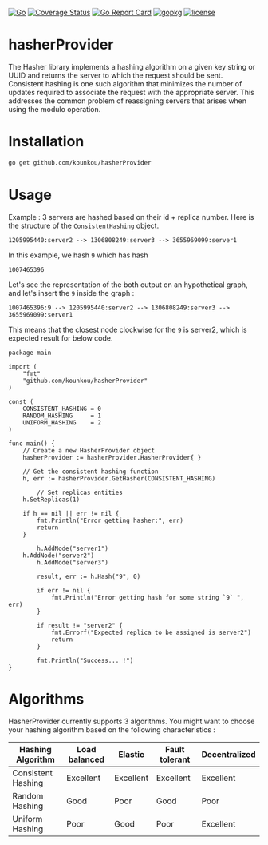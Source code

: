 [![Go](https://github.com/kounkou/hasherProvider/workflows/Go/badge.svg)](https://github.com/kounkou/hasherProvider/actions?query=workflow%3AGo)
[![Coverage Status](https://coveralls.io/repos/github/kounkou/hasherProvider/badge.svg?branch=main)](https://coveralls.io/github/kounkou/hasherProvider?branch=main)
[![Go Report Card](https://goreportcard.com/badge/github.com/kounkou/hasherProvider)](https://goreportcard.com/report/github.com/kounkou/hasherProvider)
[![gopkg](https://pkg.go.dev/badge/github.com/kounkou/hasherProvider.svg)](https://pkg.go.dev/github.com/kounkou/hasherProvider)
[![license](https://img.shields.io/badge/License-MIT-blue.svg)](https://github.com/josuebrunel/clausify/blob/master/LICENSE)

# hasherProvider

The Hasher library implements a hashing algorithm on a given key string or UUID and returns the server to which the request should be sent. 
Consistent hashing is one such algorithm that minimizes the number of updates required to associate the request with the appropriate server. 
This addresses the common problem of reassigning servers that arises when using the modulo operation.

# Installation

```bash
go get github.com/kounkou/hasherProvider
```

# Usage

Example : 
3 servers are hashed based on their id + replica number. 
Here is the structure of the `ConsistentHashing` object.

```
1205995440:server2 --> 1306808249:server3 --> 3655969099:server1
```

In this example, we hash `9` which has hash 

```
1007465396
```

Let's see the representation of the both output on an hypothetical graph, and let's insert the `9` inside the graph : 

```
1007465396:9 --> 1205995440:server2 --> 1306808249:server3 --> 3655969099:server1
```

This means that the closest node clockwise for the `9` is server2, which is expected result for below code.

```golang
package main

import (
    "fmt"
    "github.com/kounkou/hasherProvider"
)

const (
	CONSISTENT_HASHING = 0
	RANDOM_HASHING     = 1
	UNIFORM_HASHING    = 2
)

func main() {
	// Create a new HasherProvider object
	hasherProvider := hasherProvider.HasherProvider{ }

	// Get the consistent hashing function
	h, err := hasherProvider.GetHasher(CONSISTENT_HASHING)

    	// Set replicas entities
	h.SetReplicas(1)

	if h == nil || err != nil {
		fmt.Println("Error getting hasher:", err)
		return
	}

    	h.AddNode("server1")
	h.AddNode("server2")
    	h.AddNode("server3")

    	result, err := h.Hash("9", 0)

    	if err != nil {
        	fmt.Println("Error getting hash for some string `9` ", err)
    	}

    	if result != "server2" {
        	fmt.Errorf("Expected replica to be assigned is server2")
        	return
    	}

    	fmt.Println("Success... !")
}
```

# Algorithms

HasherProvider currently supports 3 algorithms. You might want to choose your hashing algorithm based on the following characteristics :

| Hashing Algorithm  | Load balanced | Elastic   | Fault tolerant | Decentralized |
|--------------------|---------------|-----------|----------------|---------------|
| Consistent Hashing | Excellent     | Excellent | Excellent      | Excellent     |
| Random Hashing     | Good          | Poor      | Good           | Poor          |
| Uniform Hashing    | Poor          | Good      | Poor           | Excellent     |

